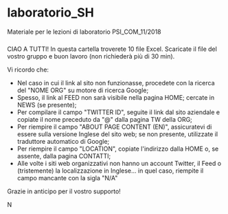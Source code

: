 # laboratorio_SH
Materiale per le lezioni di laboratorio PSI_COM_11/2018
#####
CIAO A TUTTI!
In questa cartella troverete 10 file Excel.
Scaricate il file del vostro gruppo e buon lavoro (non richiederà più di 30 min).

Vi ricordo che:
- Nel caso in cui il link al sito non funzionasse, procedete con la ricerca del "NOME ORG" su motore di ricerca Google;
- Spesso, il link al FEED non sarà visibile nella pagina HOME; cercate in NEWS (se presente);
- Per compilare il campo "TWITTER ID", seguite il link dal sito aziendale e copiate il nome preceduto da "@" dalla pagina TW della ORG;
- Per riempire il campo "ABOUT PAGE CONTENT (EN)", assicuratevi di essere sulla versione Inglese del sito web; se non presente, utilizzate il traduttore automatico di Google;
- Per riempire il campo "LOCATION", copiate l'indirizzo dalla HOME o, se assente, dalla pagina CONTATTI;
- Alle volte i siti web organizzativi non hanno un account Twitter, il Feed o (tristemente) la localizzazione in Inglese... in quel caso, riempite il campo mancante con la sigla "N/A"

Grazie in anticipo per il vostro supporto!


N
